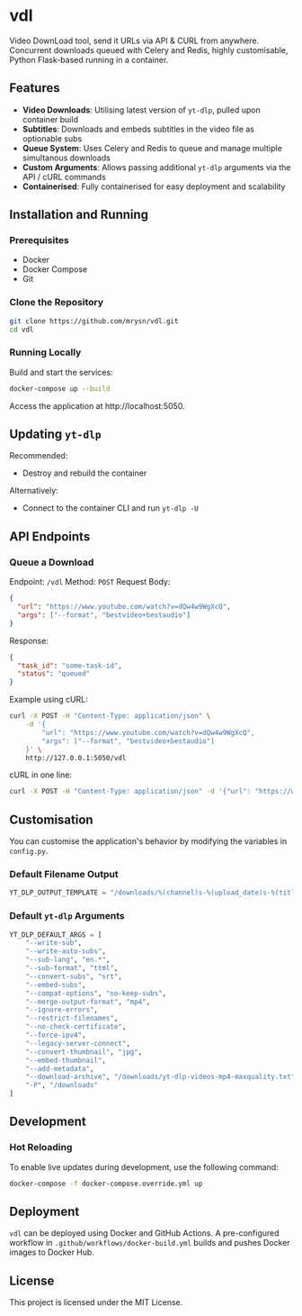 # vdl

Video DownLoad tool, send it URLs via API & CURL from anywhere. Concurrent downloads queued with Celery and Redis, highly customisable, Python Flask-based running in a container.

## Features

- **Video Downloads**: Utilising latest version of `yt-dlp`, pulled upon container build
- **Subtitles**: Downloads and embeds subtitles in the video file as optionable subs
- **Queue System**: Uses Celery and Redis to queue and manage multiple simultanous downloads
- **Custom Arguments**: Allows passing additional `yt-dlp` arguments via the API / cURL commands
- **Containerised**: Fully containerised for easy deployment and scalability

## Installation and Running

### Prerequisites

- Docker
- Docker Compose
- Git

### Clone the Repository

```bash
git clone https://github.com/mrysn/vdl.git
cd vdl
```

### Running Locally

Build and start the services:

```bash
docker-compose up --build
```

Access the application at http://localhost:5050.

## Updating `yt-dlp`

Recommended:
- Destroy and rebuild the container

Alternatively:
- Connect to the container CLI and run `yt-dlp -U`

## API Endpoints

### Queue a Download

Endpoint: `/vdl`
Method: `POST`
Request Body:
```json
{
  "url": "https://www.youtube.com/watch?v=dQw4w9WgXcQ",
  "args": ["--format", "bestvideo+bestaudio"]
}
```
Response:
```json
{
  "task_id": "some-task-id",
  "status": "queued"
}
```

Example using cURL:
```bash
curl -X POST -H "Content-Type: application/json" \
    -d '{
        "url": "https://www.youtube.com/watch?v=dQw4w9WgXcQ",
        "args": ["--format", "bestvideo+bestaudio"]
    }' \
    http://127.0.0.1:5050/vdl
```
cURL in one line:
```bash
curl -X POST -H "Content-Type: application/json" -d '{"url": "https://www.youtube.com/watch?v=dQw4w9WgXcQ","args": ["--format", "bestvideo+bestaudio"]}' http://127.0.0.1:5050/vdl
```

## Customisation

You can customise the application's behavior by modifying the variables in `config.py`.

### Default Filename Output

```python
YT_DLP_OUTPUT_TEMPLATE = "/downloads/%(channel)s-%(upload_date)s-%(title)s-%(id)s-%(width)sp.%(ext)s"
```

### Default `yt-dlp` Arguments

```python
YT_DLP_DEFAULT_ARGS = [
    "--write-sub",
    "--write-auto-subs",
    "--sub-lang", "en.*",
    "--sub-format", "ttml",
    "--convert-subs", "srt",
    "--embed-subs",
    "--compat-options", "no-keep-subs",
    "--merge-output-format", "mp4",
    "--ignore-errors",
    "--restrict-filenames",
    "--no-check-certificate",
    "--force-ipv4",
    "--legacy-server-connect",
    "--convert-thumbnail", "jpg",
    "--embed-thumbnail",
    "--add-metadata",
    "--download-archive", "/downloads/yt-dlp-videos-mp4-maxquality.txt",
    "-P", "/downloads"
]
```

## Development

### Hot Reloading

To enable live updates during development, use the following command:
```bash
docker-compose -f docker-compose.override.yml up
```

## Deployment

`vdl` can be deployed using Docker and GitHub Actions. A pre-configured workflow in `.github/workflows/docker-build.yml` builds and pushes Docker images to Docker Hub.

## License

This project is licensed under the MIT License.